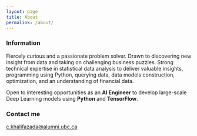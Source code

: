 ```yaml
---
layout: page
title: About
permalink: /about/
---
```


### Information

Fiercely curious and a passionate problem solver. Drawn to discovering new insight from data and taking on challenging business puzzles. Strong technical expertise in statistical data analysis to deliver valuable insights, programming using Python, querying data, data models construction, optimization, and an understanding of financial data.

Open to interesting opportunities as an **AI Engineer** to develop large-scale Deep Learning models using **Python** and **TensorFlow**.

### Contact me

[c.khalifazada@alumni.ubc.ca](mailto:c.khalifazada@alumni.ubc.ca)
